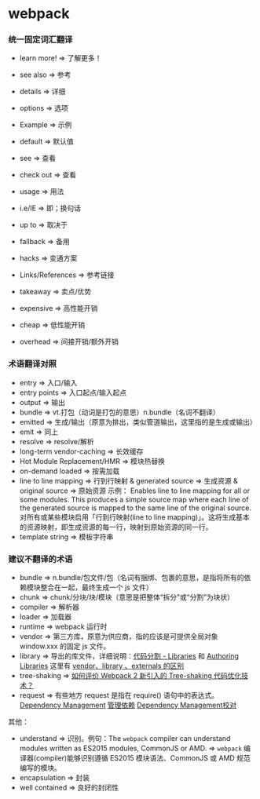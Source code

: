 # webpack

### 统一固定词汇翻译
- learn more! => 了解更多！
- see also => 参考
- details => 详细
- options => 选项
- Example => 示例
- default => 默认值
- see => 查看
- check out => 查看
- usage => 用法
- i.e/IE => 即；换句话
- up to => 取决于
- fallback => 备用
- hacks => 变通方案
- Links/References => 参考链接

- takeaway => 卖点/优势

- expensive => 高性能开销
- cheap => 低性能开销
- overhead => 间接开销/额外开销
 
### 术语翻译对照

- entry => 入口/输入
- entry points => 入口起点/输入起点
- output => 输出
- bundle => vt.打包（动词是打包的意思）n.bundle（名词不翻译）
- emitted => 生成/输出（原意为排出，类似管道输出，这里指的是生成或输出）
- emit => 同上
- resolve => resolve/解析
- long-term vendor-caching => 长效缓存
- Hot Module Replacement/HMR => 模块热替换
- on-demand loaded => 按需加载
- line to line mapping => 行到行映射 & generated source => 生成资源 & original source => 原始资源
示例：
Enables line to line mapping for all or some modules. This produces a simple source map where each line of the generated source is mapped to the same line of the original source.
对所有或某些模块启用「行到行映射(line to line mapping)」。这将生成基本的资源映射，即生成资源的每一行，映射到原始资源的同一行。
- template string => 模板字符串


### 建议不翻译的术语
- bundle => n.bundle/包文件/包（名词有捆绑、包裹的意思，是指将所有的依赖模块整合在一起，最终生成一个 js 文件）
- chunk => chunk/分块/块/模块（意思是把整体“拆分”或“分割”为块状）
- compiler => 解析器
- loader => 加载器
- runtime => webpack 运行时
- vendor => 第三方库，原意为供应商，指的应该是可提供全局对象 window.xxx 的固定 js 文件。
- library => 导出的库文件，详细说明：[代码分割 - Libraries](https://doc.webpack-china.org/guides/code-splitting-libraries) 和 [Authoring Libraries](https://doc.webpack-china.org/guides/author-libraries/) 这里有 [vendor、library 、externals 的区别](http://div.io/topic/1827)
- tree-shaking => [如何评价 Webpack 2 新引入的 Tree-shaking 代码优化技术？](https://www.zhihu.com/question/41922432)
- request => 有些地方 request 是指在 require() 语句中的表达式。[Dependency Management](https://webpack.js.org/guides/dependency-management/) [管理依赖](https://doc.webpack-china.org/guides/dependency-management/) [Dependency Management校对](https://github.com/webpack-china/webpack.js.org/pull/184)

其他：
- understand => 识别。例句：The `webpack` compiler can understand modules written as ES2015 modules, CommonJS or AMD. => `webpack` 编译器(compiler)能够识别遵循 ES2015 模块语法、CommonJS 或 AMD 规范编写的模块。
- encapsulation => 封装
- well contained => 良好的封闭性
